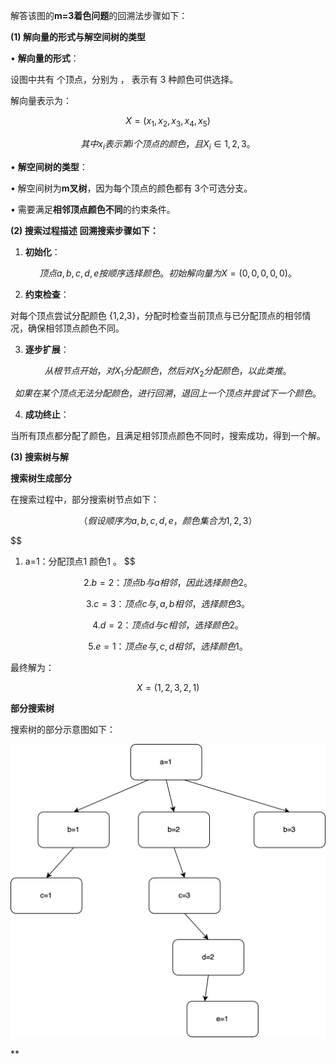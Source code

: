 
解答该图的**m=3着色问题**的回溯法步骤如下：

**(1) 解向量的形式与解空间树的类型**

• **解向量的形式**：

设图中共有 个顶点，分别为 ， 表示有 3 种颜色可供选择。

解向量表示为：  

$$
X = (x_1, x_2, x_3, x_4, x_5)
$$


$$
其中 x_i表示第i 个顶点的颜色，且 X_i \in{1,2,3} 。
$$

• **解空间树的类型**：

• 解空间树为**m叉树**，因为每个顶点的颜色都有 3个可选分支。

• 需要满足**相邻顶点颜色不同**的约束条件。  

**(2) 搜索过程描述**
**回溯搜索步骤如下：**

1. **初始化**：

$$
顶点a,b,c,d,e 按顺序选择颜色。初始解向量为X=(0,0,0,0,0) 。
$$

2. **约束检查**：

对每个顶点尝试分配颜色 {1,2,3}，分配时检查当前顶点与已分配顶点的相邻情况，确保相邻顶点颜色不同。

3. **逐步扩展**：

$$
从根节点开始，对 X_1 分配颜色，然后对 X_2分配颜色，以此类推。
$$

$$
如果在某个顶点无法分配颜色，进行回溯，退回上一个顶点并尝试下一个颜色。
$$

4. **成功终止**：

当所有顶点都分配了颜色，且满足相邻顶点颜色不同时，搜索成功，得到一个解。

  

**(3) 搜索树与解**

  

**搜索树生成部分**

在搜索过程中，部分搜索树节点如下：

$$
（假设顺序为a,b,c,d,e ，颜色集合为 {1,2,3}）
$$

$$
1. a=1：分配顶点1 颜色1 。
$$

$$
2.b=2 ：顶点b 与a 相邻，因此选择颜色 2。
$$

$$
3. c=3：顶点 c与 ,a,b 相邻，选择颜色 3。
$$

$$
4. d=2：顶点d 与c 相邻，选择颜色2 。
$$

$$
5. e=1：顶点e 与 ,c,d 相邻，选择颜色 1。
$$


最终解为：

$$
X=(1,2,3,2,1)
$$
  

**部分搜索树**


搜索树的部分示意图如下：

  

![](attachment/e986c75aa41fd4b798e9e3cfceed9536.webp)

  

**